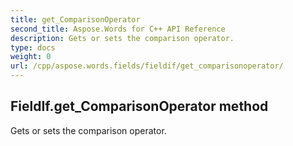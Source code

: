 ```yaml
---
title: get_ComparisonOperator
second_title: Aspose.Words for C++ API Reference
description: Gets or sets the comparison operator. 
type: docs
weight: 0
url: /cpp/aspose.words.fields/fieldif/get_comparisonoperator/
---
```

## FieldIf.get_ComparisonOperator method


Gets or sets the comparison operator. 

